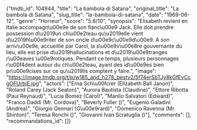 {"tmdb_id": 104944, "title": "La bambola di Satana", "original_title": "La bambola di Satana", "slug_title": "la-bambola-di-satana", "date": "1969-06-12", "genre": "Horreur", "score": "5.8/10", "synopsis": "Elisabeth revient en Italie accompagn\u00e9e de son fianc\u00e9 Jack.  Elle doit prendre possession d\u2019un ch\u00e2teau qu\u2019elle vient d\u2019h\u00e9riter de son oncle d\u00e9c\u00e9d\u00e9. A son arriv\u00e9e, accueillie par Carol, la s\u00e9v\u00e8re gouvernante du lieu, elle est prise d\u2019hallucinations et d\u2019\u00e9tranges r\u00eaves \u00e9rotiques. Pendant ce temps, plusieurs personnages r\u00f4dent autour du ch\u00e2teau, ayant des id\u00e9es bien pr\u00e9cises sur ce qu\u2019ils comptent y faire.", "image": "https://image.tmdb.org/t/p/w185_and_h278_bestv2/5f74erSbTJy8kGfEvCcgOFUrbjE.jpg", "actors": ["Erna Sch\u00fcrer (Elizabeth Ball Janon)", "Roland Carey (Jack Seaton)", "Aurora Bautista (Claudine)", "Ettore Ribotta (Paul Reynaud)", "Lucia Bomez (Carol)", "Manlio Salvatori (Edward)", "Franco Daddi (Mr. Cordova)", "Beverly Fuller ()", "Eugenio Galadini (Andrea)", "Giorgio Gennari (G\u00e9rard)", "Domenico Ravenna (Mr. Shinton)", "Teresa Ronchi ()", "Giovanni Ivan Scratuglia ()"], "comments": [], "recommandations_id": []}